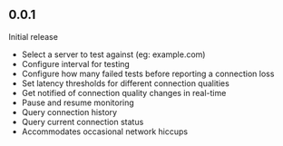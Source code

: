 ## 0.0.1

Initial release
- Select a server to test against (eg: example.com)
- Configure interval for testing
- Configure how many failed tests before reporting a connection loss
- Set latency thresholds for different connection qualities
- Get notified of connection quality changes in real-time
- Pause and resume monitoring
- Query connection history
- Query current connection status
- Accommodates occasional network hiccups 
